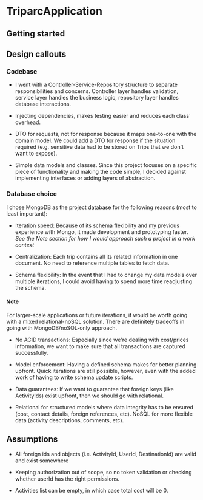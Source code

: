 # TriparcApplication

## Getting started

## Design callouts

### Codebase

* I went with a Controller-Service-Repository structure to separate responsibilities and concerns. Controller layer handles validation, service layer handles the business logic, repository layer handles database interactions.

* Injecting dependencies, makes testing easier and reduces each class' overhead.

* DTO for requests, not for response because it maps one-to-one with the domain model. We could add a DTO for response if the situation required (e.g. sensitive data had to be stored on Trips that we don't want to expose).

* Simple data models and classes. Since this project focuses on a specific piece of functionality and making the code simple, I decided against implementing interfaces or adding layers of abstraction. 

### Database choice

I chose MongoDB as the project database for the following reasons (most to least important):

* Iteration speed: Because of its schema flexibility and my previous experience with Mongo, it made development and prototyping faster. *See the Note section for how I would approach such a project in a work context*

* Centralization: Each trip contains all its related information in one document. No need to reference multiple tables to fetch data.

* Schema flexibility: In the event that I had to change my data models over multiple iterations, I could avoid having to spend more time readjusting the schema.

#### Note

For larger-scale applications or future iterations, it would be worth going with a mixed relational-noSQL solution. There are definitely tradeoffs in going with MongoDB/noSQL-only approach.

* No ACID transactions: Especially since we're dealing with cost/prices information, we want to make sure that all transactions are captured successfully.

* Model enforcement: Having a defined schema makes for better planning upfront. Quick iterations are still possible, however, even with the added work of having to write schema update scripts.

* Data guarantees: If we want to guarantee that foreign keys (like ActivityIds) exist upfront, then we should go with relational.

* Relational for structured models where data integrity has to be ensured (cost, contact details, foreign references, etc). NoSQL for more flexible data (activity descriptions, comments, etc).

## Assumptions

* All foreign ids and objects (i.e. ActivityId, UserId, DestinationId) are valid and exist somewhere

* Keeping authorization out of scope, so no token validation or checking whether userId has the right permissions.

* Activities list can be empty, in which case total cost will be 0.